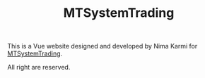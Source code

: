
<h1 align='center'>
MTSystemTrading
</h1>

<br>

<p>
This is a Vue website designed and developed by Nima Karmi for <a href="https://mtsystemtrading.com/">MTSystemTrading</a>.
</p>

All right are reserved. 
